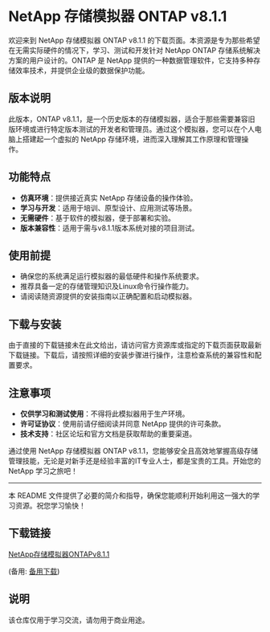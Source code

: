 # NetApp 存储模拟器 ONTAP v8.1.1

欢迎来到 NetApp 存储模拟器 ONTAP v8.1.1 的下载页面。本资源是专为那些希望在无需实际硬件的情况下，学习、测试和开发针对 NetApp ONTAP 存储系统解决方案的用户设计的。ONTAP 是 NetApp 提供的一种数据管理软件，它支持多种存储效率技术，并提供企业级的数据保护功能。

## 版本说明

此版本，ONTAP v8.1.1，是一个历史版本的存储模拟器，适合于那些需要兼容旧版环境或进行特定版本测试的开发者和管理员。通过这个模拟器，您可以在个人电脑上搭建起一个虚拟的 NetApp 存储环境，进而深入理解其工作原理和管理操作。

## 功能特点

- **仿真环境**：提供接近真实 NetApp 存储设备的操作体验。
- **学习与开发**：适用于培训、原型设计、应用测试等场景。
- **无需硬件**：基于软件的模拟器，便于部署和实验。
- **版本兼容性**：适用于需与v8.1.1版本系统对接的项目测试。

## 使用前提

- 确保您的系统满足运行模拟器的最低硬件和操作系统要求。
- 推荐具备一定的存储管理知识及Linux命令行操作能力。
- 请阅读随资源提供的安装指南以正确配置和启动模拟器。

## 下载与安装

由于直接的下载链接未在此文给出，请访问官方资源库或指定的下载页面获取最新下载链接。下载后，请按照详细的安装步骤进行操作，注意检查系统的兼容性和配置要求。

## 注意事项

- **仅供学习和测试使用**：不得将此模拟器用于生产环境。
- **许可证协议**：使用前请仔细阅读并同意 NetApp 提供的许可条款。
- **技术支持**：社区论坛和官方文档是获取帮助的重要渠道。

通过使用 NetApp 存储模拟器 ONTAP v8.1.1，您能够安全且高效地掌握高级存储管理技能，无论是对新手还是经验丰富的IT专业人士，都是宝贵的工具。开始您的 NetApp 学习之旅吧！

---

本 README 文件提供了必要的简介和指导，确保您能顺利开始利用这一强大的学习资源。祝您学习愉快！

## 下载链接
[NetApp存储模拟器ONTAPv8.1.1](https://pan.quark.cn/s/c623b6560620) 

(备用: [备用下载](https://pan.baidu.com/s/1wUO4012ZdKWa9X_7zRFw2A?pwd=1234))

## 说明

该仓库仅用于学习交流，请勿用于商业用途。
